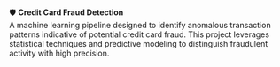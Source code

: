 🛡️ **Credit Card Fraud Detection**  
A machine learning pipeline designed to identify anomalous transaction patterns indicative of potential credit card fraud. This project leverages statistical techniques and predictive modeling to distinguish fraudulent activity with high precision.
